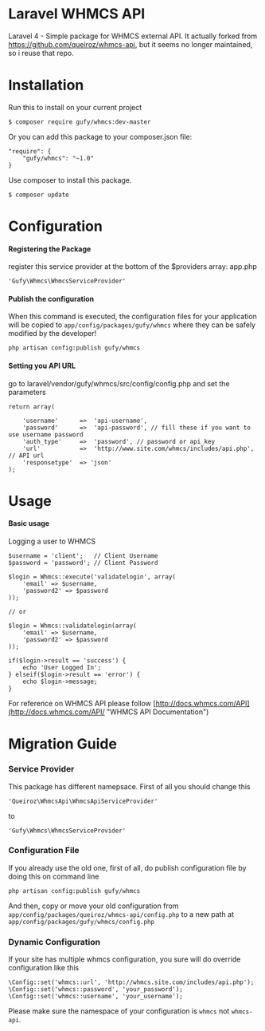 Laravel WHMCS API
=================

Laravel 4 - Simple package for WHMCS external API. It actually forked from https://github.com/queiroz/whmcs-api, but it seems no longer maintained, so i reuse that repo.

Installation
============

Run this to install on your current project

	$ composer require gufy/whmcs:dev-master 

Or you can add this package to your composer.json file:


	"require": {
		"gufy/whmcs": "~1.0"
	}


Use composer to install this package.

	$ composer update

Configuration
=============

#### Registering the Package

register this service provider at the bottom of the $providers array: app.php

	'Gufy\Whmcs\WhmcsServiceProvider'

#### Publish the configuration

When this command is executed, the configuration files for your application will be copied to `app/config/packages/gufy/whmcs` where they can be safely modified by the developer!

	php artisan config:publish gufy/whmcs


#### Setting you API URL

go to laravel/vendor/gufy/whmcs/src/config/config.php and set the parameters


	return array(

		'username'		=>	'api-username',
		'password'		=>	'api-password', // fill these if you want to use username password
		'auth_type'		=> 	'password', // password or api_key
		'url'			=>	'http://www.site.com/whmcs/includes/api.php', // API url
		'responsetype'	=> 'json'
	);


Usage
=====

#### Basic usage

Logging a user to WHMCS

	$username = 'client';	// Client Username
	$password = 'password'; // Client Password

	$login = Whmcs::execute('validatelogin', array(
		'email' => $username, 
		'password2' => $password
	));

	// or

	$login = Whmcs::validatelogin(array(
		'email' => $username, 
		'password2' => $password
	));

	if($login->result == 'success') {
		echo 'User Logged In';
	} elseif($login->result == 'error') {
		echo $login->message;
	}

For reference on WHMCS API please follow [http://docs.whmcs.com/API](http://docs.whmcs.com/API/ "WHMCS API Documentation")


Migration Guide
===============

### Service Provider

This package has different namepsace. First of all you should change this


	'Queiroz\WhmcsApi\WhmcsApiServiceProvider'

to

	'Gufy\Whmcs\WhmcsServiceProvider'

### Configuration File

If you already use the old one, first of all, do publish configuration file by doing this on command line
	
	php artisan config:publish gufy/whmcs

And then, copy or move your old configuration from `app/config/packages/queiroz/whmcs-api/config.php` to a new path at `app/config/packages/gufy/whmcs/config.php`

### Dynamic Configuration

If your site has multiple whmcs configuration, you sure will do override configuration like this

	\Config::set('whmcs::url', 'http://whmcs.site.com/includes/api.php');
	\Config::set('whmcs::password', 'your_password');
	\Config::set('whmcs::username', 'your_username');

Please make sure the namespace of your configuration is `whmcs` not `whmcs-api`.

